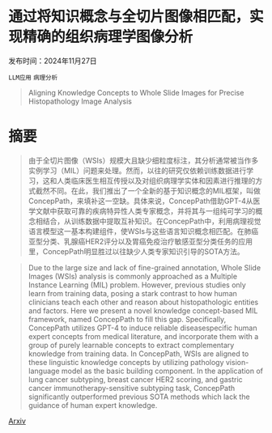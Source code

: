 # 通过将知识概念与全切片图像相匹配，实现精确的组织病理学图像分析

发布时间：2024年11月27日

`LLM应用` `病理分析`

> Aligning Knowledge Concepts to Whole Slide Images for Precise Histopathology Image Analysis

# 摘要

> 由于全切片图像（WSIs）规模大且缺少细粒度标注，其分析通常被当作多实例学习（MIL）问题来处理。然而，以往的研究仅依赖训练数据进行学习，这和人类临床医生相互传授以及对组织病理学实体和因素进行推理的方式截然不同。在此，我们推出了一个全新的基于知识概念的MIL框架，叫做ConcepPath，来填补这一空缺。具体来说，ConcepPath借助GPT-4从医学文献中获取可靠的疾病特异性人类专家概念，并将其与一组纯可学习的概念相结合，从训练数据中提取互补知识。在ConcepPath中，利用病理视觉语言模型这一基本构建组件，使WSIs与这些语言知识概念相匹配。在肺癌亚型分类、乳腺癌HER2评分以及胃癌免疫治疗敏感亚型分类任务的应用里，ConcepPath明显胜过以往缺少人类专家知识引导的SOTA方法。

> Due to the large size and lack of fine-grained annotation, Whole Slide Images (WSIs) analysis is commonly approached as a Multiple Instance Learning (MIL) problem. However, previous studies only learn from training data, posing a stark contrast to how human clinicians teach each other and reason about histopathologic entities and factors. Here we present a novel knowledge concept-based MIL framework, named ConcepPath to fill this gap. Specifically, ConcepPath utilizes GPT-4 to induce reliable diseasespecific human expert concepts from medical literature, and incorporate them with a group of purely learnable concepts to extract complementary knowledge from training data. In ConcepPath, WSIs are aligned to these linguistic knowledge concepts by utilizing pathology vision-language model as the basic building component. In the application of lung cancer subtyping, breast cancer HER2 scoring, and gastric cancer immunotherapy-sensitive subtyping task, ConcepPath significantly outperformed previous SOTA methods which lack the guidance of human expert knowledge.

[Arxiv](https://arxiv.org/abs/2411.18101)